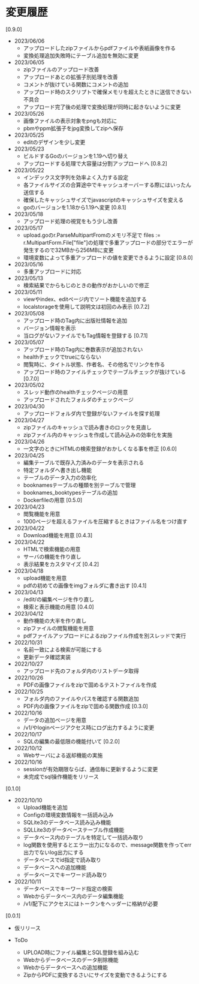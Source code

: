 # 変更履歴
[0.9.0]
* 2023/06/06
  * アップロードしたzipファイルからpdfファイルや表紙画像を作る
  * 変換処理追加失敗時にテーブル追加を無効に変更
* 2023/06/05
  * zipファイルのアップロード改善
  * アップロードあとの拡張子別処理を改善
  * コメントが抜けている関数にコメントの追加
  * アップロード時のスクリプトで確保メモリを超えたときに送信できない不具合
  * アップロード完了後の処理で変換処理が同時に起きないように変更
* 2023/05/26
  * 画像ファイルの表示対象をpngも対応に
  * pbmやppm拡張子をjpg変換してzipへ保存
* 2023/05/25
  * editのデザインを少し変更
* 2023/05/23
  * ビルドするGoのバージョンを1.19へ切り替え
  * アップロードする処理で大容量は分割アップロードへ
[0.8.2]
* 2023/05/22
  * インデックス文字列を効率よく入力する設定
  * 各ファイルサイズの合算途中でキャッシュオーバーする際にはいったん送信する
  * 確保したキャッシュサイズでjavascriptのキャッシュサイズを変える
  * goのバージョンを1.18から1.19へ変更
[0.8.1]
* 2023/05/18
  * アップロード処理の視覚をもう少し改善
* 2023/05/17
  * upload.goのr.ParseMultipartFromのメモリ不足で files := r.MultipartForm.File["file"]の処理で多重アップロードの部分でエラーが発生するので32MBから256MBに変更
  * 環境変数によって多重アップロードの値を変更できるように設定
[0.8.0]
* 2023/05/16
  * 多重アップロードに対応
* 2023/05/13
  * 検索結果でからもじのときの動作がおかしいので修正
* 2023/05/11
  * viewやindex、editページ内でソート機能を追加する
  * localstorageを使用して説明文は初回のみ表示
[0.7.2]
* 2023/05/08
  * アップロード時のTag内に出版社情報を追加
  * バージョン情報を表示
  * 当ログがないファイルでもTag情報を登録する
[0.7.1]
* 2023/05/07
  * アップロード時のTag内に巻数表示が追加されない
  * healthチェックでtrueにならない
  * 閲覧時に、タイトル状態、作者名、その他名でリンクを作る
  * アップロード時のファイルチェックでテーブルチェックが抜けている
[0.7.0]
* 2023/05/02
  * スレッド動作のhealthチェックページの用意
  * アップロードされたフォルダのチェックページ
* 2023/04/30
  * アップロードフォルダ内で登録がないファイルを探す処理
* 2023/04/27
  * zipファイルのキャッシュで読み書きのロックを見直し
  * zipファイル内のキャッシュを作成して読み込みの効率化を実施
* 2023/04/26
  * 一文字のときにHTMLの検索登録がおかしくなる事を修正
[0.6.0]
* 2023/04/25
  * 編集テーブルで既存入力済みのデータを表示される
  * 特定フォルダへ書き出し機能
  * テーブルのデータ入力の効率化
  * booknamesテーブルの種類を別テーブルで管理
  * booknames_booktypesテーブルの追加
  * Dockerfileの用意
[0.5.0]
* 2023/04/23
  * 閲覧機能を用意
  * 1000ページを超えるファイルを圧縮するときはファイル名をつけ直す
* 2023/04/22
  * Download機能を用意
[0.4.3]
* 2023/04/22
  * HTMLで検索機能の用意
  * サーバの機能を作り直し
  * 表示結果をカスタマイズ
[0.4.2]
* 2023/04/18
  * upload機能を用意
  * pdfの初めての画像をimgフォルダに書き出す
[0.4.1]
* 2023/04/13
  * /edit/の編集ページを作り直し
  * 検索と表示機能の用意
[0.4.0]
* 2023/04/12
  * 動作機能の大半を作り直し
  * zipファイルの閲覧機能を用意
  * pdfファイルアップロードによるzipファイル作成を別スレッドで実行
* 2022/10/31
  * 名前一致による検索が可能にする
  * 更新データ確認実装
* 2022/10/27
  * アップロード先のフォルダ内のリストデータ取得
* 2022/10/26
  * PDFの画像ファイルをzipで固めるテストファイルを作成
* 2022/10/25
  * フォルダ内のファイルやパスを確認する関数追加
  * PDF内の画像ファイルをzipで固める関数作成
[0.3.0]
* 2022/10/16
  * データの追加ページを用意
  * /v1/やloginページアクセス時にログ出力するように変更
* 2022/10/17
  * SQLの編集の最低限の機能付いて
[0.2.0]
* 2022/10/12
  * Webサーバによる返却機能の実施
* 2022/10/16
  * sessionが有効期限ならば、通信毎に更新するように変更
  * 未完成でsql操作機能をリリース

[0.1.0]
* 2022/10/10
  * Upload機能を追加
  * Configの環境変数情報を一括読み込み
  * SQLite3のデータベース読み込み機能
  * SQLLite3のデータベーステーブル作成機能
  * データベース内のテーブルを特定して一括読み取り
  * log関数を使用するとエラー出力になるので、message関数を作ってerr出力でないlog出力にする
  * データベースでid指定で読み取り
  * データベースへの追加機能
  * データベースでキーワード読み取り
* 2022/10/11
  * データベースでキーワード指定の検索
  * Webからデータベース内のデータ編集機能
  * /v1/配下にアクセスにはトークンをヘッダーに格納が必要

[0.0.1]
* 仮リリース


* ToDo
  * UPLOAD時にファイル編集とSQL登録を組み込む
  * Webからデータベースのデータ削除機能
  * Webからデータベースへの追加機能
  * ZipからPDFに変換するさいにサイズを変動できるようにする